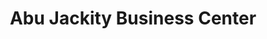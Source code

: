 ---
title: "Abu Jackity Business Center"
url: /gbarnga/abu-jackity-business-center/
shop: hardware
---